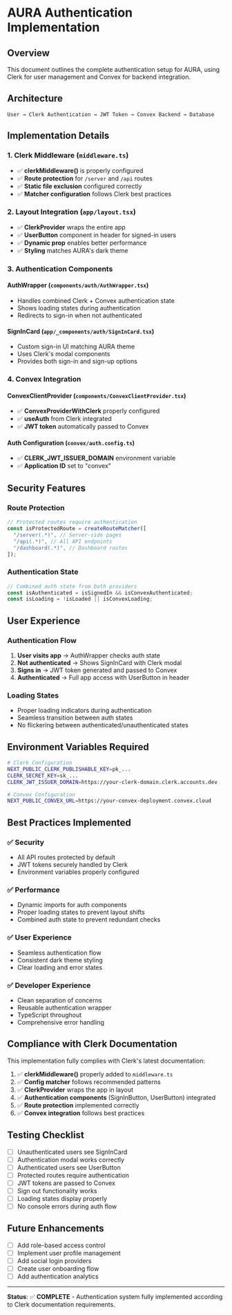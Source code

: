 # AURA Authentication Implementation

## Overview

This document outlines the complete authentication setup for AURA, using Clerk for user management and Convex for backend integration.

## Architecture

```
User → Clerk Authentication → JWT Token → Convex Backend → Database
```

## Implementation Details

### 1. Clerk Middleware (`middleware.ts`)

- ✅ **clerkMiddleware()** is properly configured
- ✅ **Route protection** for `/server` and `/api` routes
- ✅ **Static file exclusion** configured correctly
- ✅ **Matcher configuration** follows Clerk best practices

### 2. Layout Integration (`app/layout.tsx`)

- ✅ **ClerkProvider** wraps the entire app
- ✅ **UserButton** component in header for signed-in users
- ✅ **Dynamic prop** enables better performance
- ✅ **Styling** matches AURA's dark theme

### 3. Authentication Components

#### AuthWrapper (`components/auth/AuthWrapper.tsx`)

- Handles combined Clerk + Convex authentication state
- Shows loading states during authentication
- Redirects to sign-in when not authenticated

#### SignInCard (`app/_components/auth/SignInCard.tsx`)

- Custom sign-in UI matching AURA theme
- Uses Clerk's modal components
- Provides both sign-in and sign-up options

### 4. Convex Integration

#### ConvexClientProvider (`components/ConvexClientProvider.tsx`)

- ✅ **ConvexProviderWithClerk** properly configured
- ✅ **useAuth** from Clerk integrated
- ✅ **JWT token** automatically passed to Convex

#### Auth Configuration (`convex/auth.config.ts`)

- ✅ **CLERK_JWT_ISSUER_DOMAIN** environment variable
- ✅ **Application ID** set to "convex"

## Security Features

### Route Protection

```typescript
// Protected routes require authentication
const isProtectedRoute = createRouteMatcher([
  "/server(.*)", // Server-side pages
  "/api(.*)", // All API endpoints
  "/dashboard(.*)", // Dashboard routes
]);
```

### Authentication State

```typescript
// Combined auth state from both providers
const isAuthenticated = isSignedIn && isConvexAuthenticated;
const isLoading = !isLoaded || isConvexLoading;
```

## User Experience

### Authentication Flow

1. **User visits app** → AuthWrapper checks auth state
2. **Not authenticated** → Shows SignInCard with Clerk modal
3. **Signs in** → JWT token generated and passed to Convex
4. **Authenticated** → Full app access with UserButton in header

### Loading States

- Proper loading indicators during authentication
- Seamless transition between auth states
- No flickering between authenticated/unauthenticated states

## Environment Variables Required

```bash
# Clerk Configuration
NEXT_PUBLIC_CLERK_PUBLISHABLE_KEY=pk_...
CLERK_SECRET_KEY=sk_...
CLERK_JWT_ISSUER_DOMAIN=https://your-clerk-domain.clerk.accounts.dev

# Convex Configuration
NEXT_PUBLIC_CONVEX_URL=https://your-convex-deployment.convex.cloud
```

## Best Practices Implemented

### ✅ Security

- All API routes protected by default
- JWT tokens securely handled by Clerk
- Environment variables properly configured

### ✅ Performance

- Dynamic imports for auth components
- Proper loading states to prevent layout shifts
- Combined auth state to prevent redundant checks

### ✅ User Experience

- Seamless authentication flow
- Consistent dark theme styling
- Clear loading and error states

### ✅ Developer Experience

- Clean separation of concerns
- Reusable authentication wrapper
- TypeScript throughout
- Comprehensive error handling

## Compliance with Clerk Documentation

This implementation fully complies with Clerk's latest documentation:

1. ✅ **clerkMiddleware()** properly added to `middleware.ts`
2. ✅ **Config matcher** follows recommended patterns
3. ✅ **ClerkProvider** wraps the app in layout
4. ✅ **Authentication components** (SignInButton, UserButton) integrated
5. ✅ **Route protection** implemented correctly
6. ✅ **Convex integration** follows best practices

## Testing Checklist

- [ ] Unauthenticated users see SignInCard
- [ ] Authentication modal works correctly
- [ ] Authenticated users see UserButton
- [ ] Protected routes require authentication
- [ ] JWT tokens are passed to Convex
- [ ] Sign out functionality works
- [ ] Loading states display properly
- [ ] No console errors during auth flow

## Future Enhancements

- [ ] Add role-based access control
- [ ] Implement user profile management
- [ ] Add social login providers
- [ ] Create user onboarding flow
- [ ] Add authentication analytics

---

**Status**: ✅ **COMPLETE** - Authentication system fully implemented according to Clerk documentation requirements.

